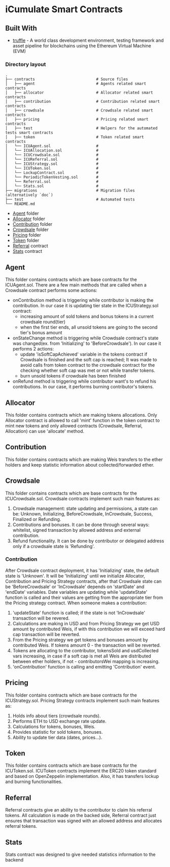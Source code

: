 # iCumulate Smart Contracts

## Built With

* [truffle](https://truffleframework.com/) - A world class development environment, testing framework and asset pipeline for blockchains using the Ethereum Virtual Machine (EVM)

### Directory layout
    .
    ├── contracts                           # Source files
    │   ├── agent                           # Agents related smart contracts
    │   ├── allocator                       # Allocator related smart contracts
    │   ├── contribution                    # Contribution related smart contracts
    │   ├── crowdsale                       # Crowdsale related smart contracts
    │   ├── pricing                         # Pricing related smart contracts
    │   ├── test                            # Helpers for the automated tests smart contracts
    │   ├── token                           # Token related smart contracts
    │   └── ICUAgent.sol                    # 
    │   └── ICUAllocation.sol               # 
    │   └── ICUCrowdsale.sol                # 
    │   └── ICUReferral.sol                 # 
    │   └── ICUStrategy.sol                 # 
    │   └── ICUToken.sol                    # 
    │   └── LockupContract.sol              # 
    │   └── PeriodicTokenVesting.sol        # 
    │   └── Referral.sol                    # 
    │   └── Stats.sol                       # 
    ├── migrations                          # Migration files (alternatively `doc`)
    ├── test                                # Automated tests
    └── README.md

* [Agent](#agent) folder
* [Allocator](#allocator) folder
* [Contribution](#contribution) folder
* [Crowdsale](#crowdsale) folder
* [Pricing](#pricing) folder
* [Token](#token) folder
* [Referral](#Referral) contract
* [Stats](#stats) contract

## Agent
This folder contains contracts which are base contracts for the ICUAgent.sol.
There are a few main methods that are called when a Crowdsale contract performs some actions:

* onContribution method is triggering while contributor is making the contribution. In our case it is updating tier state in the ICUStrategy.sol contract:
  * increasing amount of sold tokens and bonus tokens in a current crowdsale round(tier)
  * when the first tier ends, all unsold tokens are going to the second tier's bonus amount
* onStateChange method is triggering while Crowdsale contract's state was changed(ex. from 'Initializing' to 'BeforeCrowdsale'). In our case it performs 2 actions:
  * update 'isSoftCapAchieved' variable in the tokens contract if Crowdsale is finished and the soft cap is reached; It was made to avoid calls from token contract to the crowdsale contract for the checking whether soft cap was met or not while transfer tokens.  
  * burn unsold tokens if crowdsale has been finished
* onRefund method is triggering while contributor want's to refund his contributions. In our case, it performs burning contributor's tokens.

## Allocator
This folder contains contracts which are making tokens allocations. Only Allocator contract is allowed to call 'mint' function in the token contract to mint new tokens and only allowed contracts (Crowdsale, Referral, Allocation) can use 'allocate' method.

## Contribution
This folder contains contracts which are making Weis transfers to the ether holders and keep statistic information about collected/forwarded ether.

## Crowdsale
This folder contains contracts which are base contracts for the ICUCrowdsale.sol.
Crowdsale contracts implement such main features as:
1. Crowdsale management: state updating and permissions, a state can be: Unknown, Initializing, BeforeCrowdsale, InCrowdsale, Success, Finalized or Refunding.
2. Contributions and bonuses. It can be done through several ways: whitelist, signed transaction by allowed address and external contribution.
3. Refund functionality. It can be done by contributor or delegated address only if a crowdsale state is 'Refunding'.

### Contribution
After Crowdsale contract deployment, it has 'Initializing' state, the default state is 'Unknown'. It will be 'Initializing' until we initialize Allocator, Contribution and Pricing Strategy contracts, after that Crowdsale state can be 'BeforeCrowdsale' or 'InCrowdsale' depends on 'startDate' and 'endDate' variables.
Date variables are updating while 'updateState' function is called and their values are getting from the appropriate tier from the Pricing strategy contract.
When someone makes a contribution:
1. 'updateState' function is called; if the state is not 'InCrowdsale' transaction will be revered.
2. Calculations are making in USD and from Pricing Strategy we get USD amount by contributed Weis, if with this contribution we will exceed hard cap transaction will be reverted.
3. From the Pricing strategy we get tokens and bonuses amount by contributed Weis. If tokens amount 0 - the transaction will be reverted.
4. Tokens are allocating to the contributor, tokensSold and usdCollected vars increasing, in case if a soft cap is met all Weis are distributed between ether holders, if not - contributorsWei mapping is increasing.
5. 'onContribution' function is calling and emitting 'Contribution' event.
    
## Pricing
This folder contains contracts which are base contracts for the ICUStrategy.sol.
Pricing Strategy contracts implement such main features as:
1. Holds info about tiers (crowdsale rounds).
2. Performs ETH to USD exchange rate update.
3. Calculations for tokens, bonuses, Weis.
4. Provides statistic for sold tokens, bonuses.
5. Ability to update tier data (dates, prices...).

## Token
This folder contains contracts which are base contracts for the ICUToken.sol.
ICUToken contracts implement the ERC20 token standard and based on OpenZeppelin implementation.
Also, it has transfers lockup and burning functionalities.

## Referral
Referral contracts give an ability to the contributor to claim his referral tokens. All calculation is made on the backed side, Referral contract just ensures that transaction was signed with an allowed address and allocates referral tokens.

## Stats
Stats contract was designed to give needed statistics information to the backend
